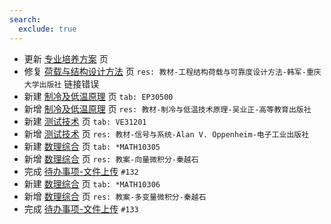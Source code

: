 ```yaml
---
search:
  exclude: true
---
```


- 更新 [专业培养方案](../../../../academic/专业培养方案/index.md) 页
- 修复 [荷载与结构设计方法](../../../../course/荷载与结构设计方法.md) 页 `res: 教材-工程结构荷载与可靠度设计方法-韩军-重庆大学出版社` 链接错误
- 新建 [制冷及低温原理](../../../../course/制冷及低温原理.md) 页 `tab: EP30500`
- 新增 [制冷及低温原理](../../../../course/制冷及低温原理.md) 页 `res: 教材-制冷与低温技术原理-吴业正-高等教育出版社`
- 新建 [测试技术](../../../../course/测试技术.md) 页 `tab: VE31201`
- 新增 [测试技术](../../../../course/测试技术.md) 页 `res: 教材-信号与系统-Alan V. Oppenheim-电子工业出版社`
- 新建 [数理综合](../../../../course/数理综合.md) 页 `tab: *MATH10305`
- 新增 [数理综合](../../../../course/数理综合.md) 页 `res: 教案-向量微积分-秦越石`
- 完成 [待办事项-文件上传](../../../待办事项/upload.md) `#132`
- 新建 [数理综合](../../../../course/数理综合.md) 页 `tab: *MATH10306`
- 新增 [数理综合](../../../../course/数理综合.md) 页 `res: 教案-多变量微积分-秦越石`
- 完成 [待办事项-文件上传](../../../待办事项/upload.md) `#133`